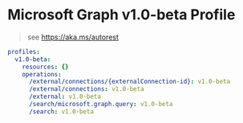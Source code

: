 # Microsoft Graph v1.0-beta Profile

> see https://aka.ms/autorest

``` yaml
profiles:
  v1.0-beta:
    resources: {}
    operations:
      /external/connections/{externalConnection-id}: v1.0-beta
      /external/connections: v1.0-beta
      /external: v1.0-beta
      /search/microsoft.graph.query: v1.0-beta
      /search: v1.0-beta

```
